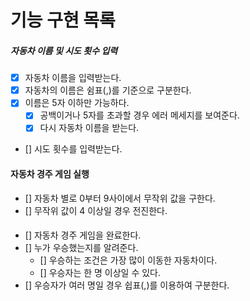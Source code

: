 # 기능 구현 목록

##### 자동차 이름 및 시도 횟수 입력

- [x] 자동차 이름을 입력받는다.
- [x] 자동차의 이름은 쉼표(,)를 기준으로 구분한다.
- [x] 이름은 5자 이하만 가능하다.
  - [x] 공백이거나 5자를 초과할 경우 에러 메세지를 보여준다.
  - [x] 다시 자동차 이름을 받는다.
- [] 시도 횟수를 입력받는다.

#### 자동차 경주 게임 실행

- [] 자동차 별로 0부터 9사이에서 무작위 값을 구한다.
- [] 무작위 값이 4 이상일 경우 전진한다.

####

- [] 자동차 경주 게임을 완료한다.
- [] 누가 우승했는지를 알려준다.
  - [] 우승하는 조건은 가장 많이 이동한 자동차이다.
  - [] 우승자는 한 명 이상일 수 있다.
- [] 우승자가 여러 명일 경우 쉽표(,)를 이용하여 구분한다.
